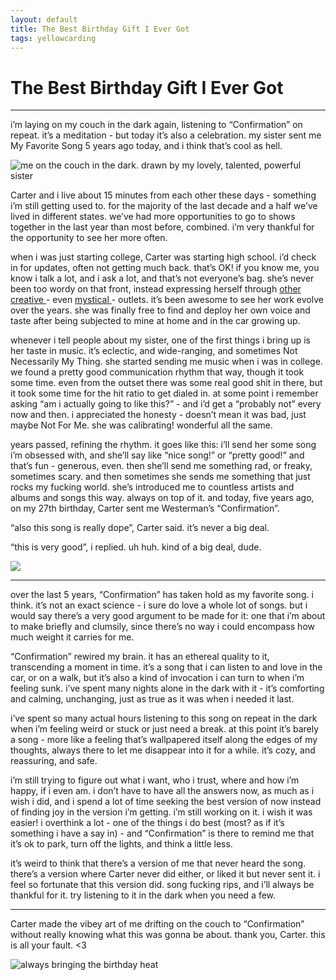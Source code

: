 ```yaml
---
layout: default
title: The Best Birthday Gift I Ever Got
tags: yellowcarding
---
```


# The Best Birthday Gift I Ever Got

****

i’m laying on my couch in the dark again, listening to “Confirmation” on repeat. it’s a meditation - but today it’s also a celebration. my sister sent me My Favorite Song 5 years ago today, and i think that’s cool as hell.

<img src="../assets/images/yc/20230328/carterart.jpg" alt="me on the couch in the dark. drawn by my lovely, talented, powerful sister" class="yc-img">

Carter and i live about 15 minutes from each other these days - something i’m still getting used to. for the majority of the last decade and a half we’ve lived in different states. we’ve had more opportunities to go to shows together in the last year than most before, combined. i’m very thankful for the opportunity to see her more often. 

when i was just starting college, Carter was starting high school. i’d check in for updates, often not getting much back. that’s OK! if you know me, you know i talk a lot, and i ask a lot, and that’s not everyone’s bag. she’s never been too wordy on that front, instead expressing herself through [other ](http://uyctb.com/)[creative ](https://twitter.com/sweetstench)\- even [mystical ](https://carterameliadavis.bandcamp.com/)\- outlets. it’s been awesome to see her work evolve over the years. she was finally free to find and deploy her own voice and taste after being subjected to mine at home and in the car growing up. 

whenever i tell people about my sister, one of the first things i bring up is her taste in music. it’s eclectic, and wide-ranging, and sometimes Not Necessarily My Thing. she started sending me music when i was in college. we found a pretty good communication rhythm that way, though it took some time. even from the outset there was some real good shit in there, but it took some time for the hit ratio to get dialed in. at some point i remember asking “am i actually going to like this?” - and i’d get a “probably not” every now and then. i appreciated the honesty - doesn’t mean it was bad, just maybe Not For Me. she was calibrating! wonderful all the same.

years passed, refining the rhythm. it goes like this: i’ll send her some song i’m obsessed with, and she’ll say like “nice song!” or “pretty good!” and that’s fun - generous, even. then she’ll send me something rad, or freaky, sometimes scary. and then sometimes she sends me something that just rocks my fucking world. she’s introduced me to countless artists and albums and songs this way. always on top of it. and today, five years ago, on my 27th birthday, Carter sent me Westerman’s “Confirmation”.

“also this song is really dope”, Carter said. it’s never a big deal.

“this is very good”, i replied. uh huh. kind of a big deal, dude.

<img src="../assets/images/yc/20230328/fbchat1.jpg" class="yc-img">

* * *

over the last 5 years, “Confirmation” has taken hold as my favorite song. i think. it’s not an exact science - i sure do love a whole lot of songs. but i would say there’s a very good argument to be made for it: one that i’m about to make briefly and clumsily, since there’s no way i could encompass how much weight it carries for me.

“Confirmation” rewired my brain. it has an ethereal quality to it, transcending a moment in time. it’s a song that i can listen to and love in the car, or on a walk, but it’s also a kind of invocation i can turn to when i’m feeling sunk. i’ve spent many nights alone in the dark with it - it’s comforting and calming, unchanging, just as true as it was when i needed it last.

i’ve spent so many actual hours listening to this song on repeat in the dark when i’m feeling weird or stuck or just need a break. at this point it’s barely a song - more like a feeling that’s wallpapered itself along the edges of my thoughts, always there to let me disappear into it for a while. it’s cozy, and reassuring, and safe.

i’m still trying to figure out what i want, who i trust, where and how i’m happy, if i even am. i don’t have to have all the answers now, as much as i wish i did, and i spend a lot of time seeking the best version of now instead of finding joy in the version i’m getting. i’m still working on it. i wish it was easier! i overthink a lot - one of the things i do best (most? as if it’s something i have a say in) - and “Confirmation” is there to remind me that it’s ok to park, turn off the lights, and think a little less. 

it’s weird to think that there’s a version of me that never heard the song. there’s a version where Carter never did either, or liked it but never sent it. i feel so fortunate that this version did. song fucking rips, and i’ll always be thankful for it. try listening to it in the dark when you need a few.

* * *

Carter made the vibey art of me drifting on the couch to “Confirmation” without really knowing what this was gonna be about. thank you, Carter. this is all your fault. <3

<img src="../assets/images/yc/20230328/fbchat2.jpg" alt="always bringing the birthday heat" class="yc-img">